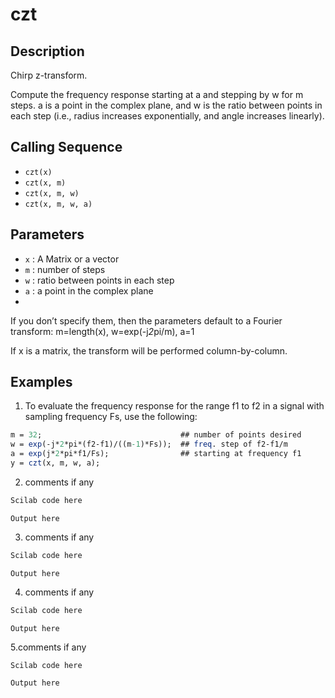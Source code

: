 # czt
## Description
Chirp z-transform.

Compute the frequency response starting at a and stepping by w for m steps. a is a point in the complex plane, and w is the ratio between points in each step (i.e., radius increases exponentially, and angle increases linearly).

## Calling Sequence

- `czt(x)`
- `czt(x, m)`
- `czt(x, m, w)`
- `czt(x, m, w, a)`
## Parameters
- `x` : A Matrix or a vector
- `m` : number of steps
- `w` : ratio between points in each step
- `a` : a point in the complex plane
- 
If you don’t specify them, then the parameters default to a Fourier transform: m=length(x), w=exp(-j*2*pi/m), a=1

If x is a matrix, the transform will be performed column-by-column.
## Examples
1. To evaluate the frequency response for the range f1 to f2 in a signal with sampling frequency Fs, use the following:
```scilab
m = 32;                               ## number of points desired
w = exp(-j*2*pi*(f2-f1)/((m-1)*Fs));  ## freq. step of f2-f1/m
a = exp(j*2*pi*f1/Fs);                ## starting at frequency f1
y = czt(x, m, w, a);
```

2. comments if any
```scilab
Scilab code here
```
```output
Output here

```
3. comments if any
```scilab
Scilab code here
```
```output
Output here

```
4. comments if any
```scilab
Scilab code here
```
```output
Output here

```
5.comments if any
```scilab
Scilab code here
```
```output
Output here

```
